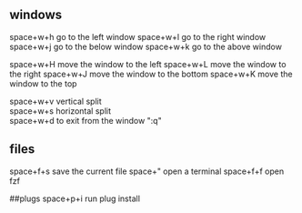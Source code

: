 

## windows   
space+w+h  go to the left  window
space+w+l  go to the right window
space+w+j  go to the below window
space+w+k  go to the above window

space+w+H  move the window to the left 
space+w+L  move the window to the right
space+w+J  move the window to the bottom
space+w+K  move the window to the top 


space+w+v  vertical split  
space+w+s  horizontal split  
space+w+d to exit from the window ":q" 

## files
space+f+s save the current file 
space+"   open a terminal
space+f+f open fzf 

##plugs 
space+p+i  run plug install




